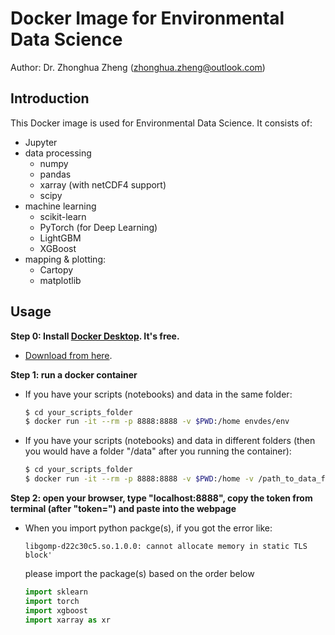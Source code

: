 # Docker Image for Environmental Data Science

Author: Dr. Zhonghua Zheng (zhonghua.zheng@outlook.com)

## Introduction

This Docker image is used for Environmental Data Science. It consists of:

- Jupyter
- data processing
  - numpy
  - pandas
  - xarray (with netCDF4 support)
  - scipy
- machine learning
  - scikit-learn
  - PyTorch (for Deep Learning)
  - LightGBM
  - XGBoost
- mapping & plotting:
  - Cartopy
  - matplotlib

## Usage

**Step 0: Install [Docker Desktop](https://www.docker.com/products/docker-desktop). It's free.**

- [Download from here](https://www.docker.com/products/docker-desktop).

**Step 1: run a docker container**

- If you have your scripts (notebooks) and data in the same folder:

  ```bash
  $ cd your_scripts_folder
  $ docker run -it --rm -p 8888:8888 -v $PWD:/home envdes/env
  ```

- If you have your scripts (notebooks) and data in different folders (then you would have a folder "/data" after you running the container):

  ```bash
  $ cd your_scripts_folder
  $ docker run -it --rm -p 8888:8888 -v $PWD:/home -v /path_to_data_folder:/data envdes/env
  ```

**Step 2: open your browser, type "localhost:8888", copy the token from terminal (after "token=") and paste into the webpage**  

- When you import python packge(s), if you got the error like:

  ```
  libgomp-d22c30c5.so.1.0.0: cannot allocate memory in static TLS block'
  ```

  please import the package(s) based on the order below

  ```Python
  import sklearn
  import torch
  import xgboost
  import xarray as xr
  ```
  
  

